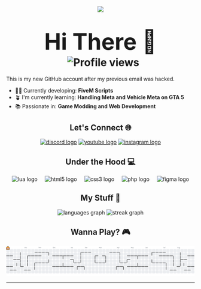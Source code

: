 <div align="center">
  <img height="30" src="https://imgur.com/AxDXfYn.gif"  />
</div>

<h1 align="center">
  <span style="font-size: 60px;">Hi There 👋</span>
  <img src="https://komarev.com/ghpvc/?username=Comethruuu&color=blue" alt="Profile views" style="vertical-align: middle; margin-left: 15px;" />
</h1>

This is my new GitHub account after my previous email was hacked.

- 👨‍💻 Currently developing: **FiveM Scripts**
- 🪴 I'm currently learning: **Handling Meta and Vehicle Meta on GTA 5**
- 📚 Passionate in: **Game Modding and Web Development**

###
<h2 align="center">Let's Connect 🌐</h1>
<div align="center">
  <a href="cloudsupremacy" target="_blank">
    <img src="https://img.shields.io/static/v1?message=Discord&logo=discord&label=&color=7289DA&logoColor=white&labelColor=&style=for-the-badge" height="25" alt="discord logo"/></a>
  <a href="https://www.youtube.com/@cloudssupremacy" target="_blank">
    <img src="https://img.shields.io/static/v1?message=Youtube&logo=youtube&label=&color=FF0000&logoColor=white&labelColor=&style=for-the-badge" height="25" alt="youtube logo"/></a>
  <a href="https://instagram.com/usedtobesweetboy/" target="_blank">
    <img src="https://img.shields.io/static/v1?message=Instagram&logo=instagram&label=&color=E4405F&logoColor=white&labelColor=&style=for-the-badge" height="25" alt="instagram logo"/></a>
</div>

###
<h2 align="center">Under the Hood 💻</h1>
<div align="center">
  <img src="https://cdn.jsdelivr.net/gh/devicons/devicon/icons/lua/lua-original.svg" height="60" alt="lua logo"  />
  <img width="12" />
  <img src="https://cdn.jsdelivr.net/gh/devicons/devicon/icons/html5/html5-original.svg" height="60" alt="html5 logo"  />
  <img width="12" />
  <img src="https://cdn.jsdelivr.net/gh/devicons/devicon/icons/css3/css3-original.svg" height="60" alt="css3 logo"  />
  <img width="12" />
  <img src="https://cdn.jsdelivr.net/gh/devicons/devicon/icons/php/php-original.svg" height="60" alt="php logo"  />
  <img width="12" />
  <img src="https://cdn.jsdelivr.net/gh/devicons/devicon/icons/figma/figma-original.svg" height="60" alt="figma logo"  />
</div>

###
<h2 align="center">My Stuff 🌠</h1>
<div align="center">
  <img src="https://github-readme-stats.vercel.app/api/top-langs?username=Comethruuu&locale=en&hide_title=false&layout=compact&card_width=320&langs_count=5&theme=dark&hide_border=true&order=2" height="130" alt="languages graph"  />
  <img src="https://streak-stats.demolab.com?user=Comethruuu&locale=en&mode=daily&theme=dark&hide_border=true&border_radius=5&order=3" height="130" alt="streak graph"  />
</div>

###
<h2 align="center">Wanna Play? 🎮</h2>
<picture>
  <source media="(prefers-color-scheme: dark)" srcset="https://raw.githubusercontent.com/Comethruuu/Comethruuu/output/pacman-contribution-graph-dark.svg">
  <source media="(prefers-color-scheme: light)" srcset="https://raw.githubusercontent.com/Comethruuu/Comethruuu/output/pacman-contribution-graph.svg">
  <img alt="pacman contribution graph" src="https://raw.githubusercontent.com/Comethruuu/Comethruuu/output/pacman-contribution-graph.svg">
</picture>


---


<!-- Proudly created with GPRM ( https://gprm.itsvg.in ) -->
